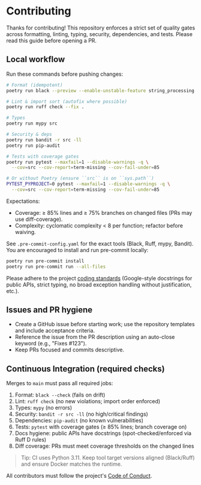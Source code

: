 # Contributing

Thanks for contributing! This repository enforces a strict set of quality gates across formatting, linting, typing, security, dependencies, and tests. Please read this guide before opening a PR.

## Local workflow

Run these commands before pushing changes:

```bash
# Format (idempotent)
poetry run black --preview --enable-unstable-feature string_processing .

# Lint & import sort (autofix where possible)
poetry run ruff check --fix .

# Types
poetry run mypy src

# Security & deps
poetry run bandit -r src -ll
poetry run pip-audit

# Tests with coverage gates
poetry run pytest --maxfail=1 --disable-warnings -q \
  --cov=src --cov-report=term-missing --cov-fail-under=85

# Or without Poetry (ensure ``src`` is on ``sys.path``)
PYTEST_PYPROJECT=0 pytest --maxfail=1 --disable-warnings -q \
  --cov=src --cov-report=term-missing --cov-fail-under=85
```

Expectations:

- Coverage: ≥ 85% lines and ≥ 75% branches on changed files (PRs may use diff-coverage).
- Complexity: cyclomatic complexity < 8 per function; refactor before waiving.

See `.pre-commit-config.yaml` for the exact tools (Black, Ruff, mypy, Bandit). You are encouraged to install and run pre-commit locally:

```bash
poetry run pre-commit install
poetry run pre-commit run --all-files
```

Please adhere to the project [coding standards](docs/coding-standards.md) (Google-style docstrings for public APIs, strict typing, no broad exception handling without justification, etc.).

## Issues and PR hygiene

- Create a GitHub issue before starting work; use the repository templates and include acceptance criteria.
- Reference the issue from the PR description using an auto-close keyword (e.g., "Fixes #123").
- Keep PRs focused and commits descriptive.

## Continuous Integration (required checks)

Merges to `main` must pass all required jobs:

1. Format: `black --check` (fails on drift)
2. Lint: `ruff check` (no new violations; import order enforced)
3. Types: `mypy` (no errors)
4. Security: `bandit -r src -ll` (no high/critical findings)
5. Dependencies: `pip-audit` (no known vulnerabilities)
6. Tests: `pytest` with coverage gates (≥ 85% lines; branch coverage on)
7. Docs hygiene: public APIs have docstrings (spot-checked/enforced via Ruff D rules)
8. Diff coverage: PRs must meet coverage thresholds on the changed lines

> Tip: CI uses Python 3.11. Keep tool target versions aligned (Black/Ruff) and ensure Docker matches the runtime.

All contributors must follow the project's [Code of Conduct](CODE_OF_CONDUCT.md).
